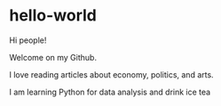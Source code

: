 # hello-world


Hi people!

Welcome on my Github.

I love reading articles about economy, politics, and arts. 

I am learning Python for data analysis and drink ice tea
